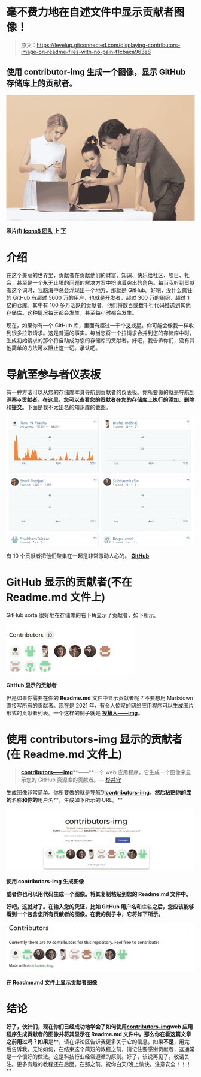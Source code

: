 # 毫不费力地在自述文件中显示贡献者图像！

> 原文：<https://levelup.gitconnected.com/displaying-contributors-image-on-readme-files-with-no-pain-f1cbaca963e8>

## 使用 contributor-img 生成一个图像，显示 GitHub 存储库上的贡献者。

![](img/2857a65174bfc73294e5c3c2d038c3b3.png)

**照片由** [**Icons8 团队**](https://unsplash.com/@icons8?utm_source=unsplash&utm_medium=referral&utm_content=creditCopyText) **上** [**下**](https://unsplash.com/s/photos/project?utm_source=unsplash&utm_medium=referral&utm_content=creditCopyText)

# 介绍

在这个美丽的世界里，贡献者在贡献他们的财富、知识、快乐给社区、项目、社会，甚至是一个永无止境的问题的解决方案中扮演着突出的角色。每当我听到贡献者这个词时，我脑海中总会浮现出一个地方，那就是 GitHub。好吧，没什么疯狂的 GitHub 有超过 5600 万的用户，也就是开发者，超过 300 万的组织，超过 1 亿的仓库。其中有 100 多万活跃的贡献者，他们将数百或数千行代码推送到其他存储库。这种情况每天都会发生，甚至每小时都会发生。

现在，如果你有一个 GitHub 库，里面有超过一千个[叉](https://docs.github.com/en/free-pro-team@latest/github/getting-started-with-github/fork-a-repo)或[星](https://stars.github.com/)。你可能会像我一样收到很多拉取请求。这是普遍的事实。每当您将一个拉请求合并到您的存储库中时，生成初始请求的那个将自动成为您的存储库的贡献者。好吧，我告诉你们，没有其他简单的方法可以阻止这一切。承认吧。

# 导航至参与者仪表板

有一种方法可以从您的存储库本身导航到贡献者的仪表板。你所要做的就是导航到**洞察→贡献者。**在这里，您可以查看您的贡献者在您的存储库上执行的**添加**、**删除**和**提交**。下面是我不太出名的知识库的截图。

![](img/d5d06b20bc151112c463dee757675b62.png)

有 10 个贡献者把他们聚集在一起是非常激动人心的。 [**GitHub**](https://github.com/Tanu-N-Prabhu/Python/graphs/contributors)

# **GitHub 显示的贡献者(不在 Readme.md 文件上)**

GitHub sorta 很好地在存储库的右下角显示了贡献者，如下所示。

![](img/213c197deb8fa5b9dce0354224fe526a.png)

**GitHub 显示的贡献者**

但是如果你需要在你的 **Readme.md** 文件中显示贡献者呢？不要想用 Markdown 直接写所有的贡献者。现在是 2021 年，有令人惊叹的网络应用程序可以生成图片形式的贡献者列表。一个这样的例子就是 [**投稿人——img**](https://contrib.rocks/preview)**。**

# 使用 contributors-img 显示的贡献者(在 Readme.md 文件上)

> [**contributors——img**](https://dev.to/lacolaco/introducing-contributors-img-keep-contributors-in-readme-md-gci)**——**一个 web 应用程序，它生成一个图像来显示您的 GitHub 资源库的贡献者。— [杉并守](https://dev.to/lacolaco)

生成图像非常简单。你所要做的就是导航到[**contributors-img**](https://contrib.rocks/preview)**，然后粘贴你的库的**名称**和你的**用户名**，生成如下所示的 URL。**

**![](img/7e63670b6cf6a2ee65bc7435a4fc9354.png)**

****使用 contributors-img 生成图像****

**或者你也可以用代码生成一个图像。将其复制粘贴到您的 Readme.md 文件中。**

**好吧，这就对了。在输入您的凭证，比如 GitHub **用户名**和**库名**之后，您应该能够看到一个包含您所有贡献者的图像。在我的例子中，它将如下所示。**

**![](img/8bb24d4e072bf32bb105a685928f02b1.png)**

****在 Readme.md 文件上显示贡献者图像****

# **结论**

**好了，伙计们，现在你们已经成功地学会了如何使用[**contributors-img**](https://contrib.rocks/preview)web 应用程序生成贡献者的图像并将其显示在 Readme.md 文件中。那么你在看这篇文章之前用过吗？如果**是**，请在评论区告诉我更多关于它的信息。如果**不是**，用完后告诉我。无论如何，在结束这个简短的教程之前，请记住要感谢贡献者，这通常是一个很好的做法。这是科技行业经常遵循的原则。好了，该说再见了。敬请关注。更多有趣的教程还在后面。在那之前，祝你白天/晚上愉快。注意安全！！！**